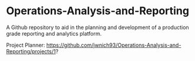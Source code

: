 # Operations-Analysis-and-Reporting

A Github repository to aid in the planning and development of a production grade reporting and analytics platform. 

Project Planner: https://github.com/jwnich93/Operations-Analysis-and-Reporting/projects/1? 
